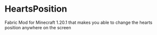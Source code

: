 # HeartsPosition
Fabric Mod for Minecraft 1.20.1 that makes you able to change the hearts position anywhere on the screen
